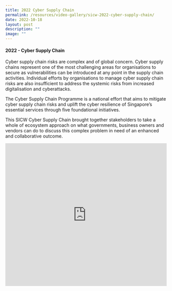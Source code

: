 ```yaml
---
title: 2022 Cyber Supply Chain
permalink: /resources/video-gallery/sicw-2022-cyber-supply-chain/
date: 2022-10-18
layout: post
description: ""
image: ""
---
```

#### **2022 - Cyber Supply Chain**

Cyber supply chain risks are complex and of global concern. Cyber supply chains represent one of the most challenging areas for organisations to secure as vulnerabilities can be introduced at any point in the supply chain activities. Individual efforts by organisations to manage cyber supply chain risks are also insufficient to address the systemic risks from increased digitalisation and cyberattacks.

The Cyber Supply Chain Programme is a national effort that aims to mitigate cyber supply chain risks and uplift the cyber resilience of Singapore’s essential services through five foundational initiatives.

This SICW Cyber Supply Chain brought together stakeholders to take a whole of ecosystem approach on what governments, business owners and vendors can do to discuss this complex problem in need of an enhanced and collaborative outcome.

<iframe allowfullscreen="" allow="accelerometer; autoplay; clipboard-write; encrypted-media; gyroscope; picture-in-picture; web-share" frameborder="0" title="YouTube video player" src="https://www.youtube.com/embed/RViZqVrFH3E" width="100%" height="445"></iframe>